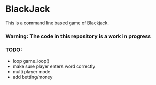 # BlackJack

This is a command line based game of Blackjack.

### Warning:  The code in this repository is a work in progress

### TODO:
* loop game_loop()
* make sure player enters word correctly
* multi player mode
* add betting/money